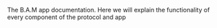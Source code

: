 The B.A.M app documentation. Here we will explain the functionality of every component of the protocol and app
